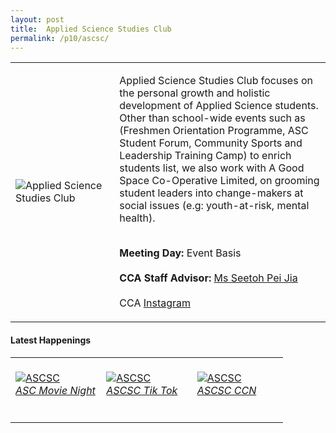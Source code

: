 ```yaml
---
layout: post
title:  Applied Science Studies Club
permalink: /p10/ascsc/
---
```


<div>
    <table>
        <tr>
            <td style="width:33%"><image src="{{site.baseurl}}/images/CCA_ascsc.jpg" style="display:block;margin-left:auto;margin-right:auto;" alt="Applied Science Studies Club"></image></td>
            <td>
                <p>
                    Applied Science Studies Club focuses on the personal growth and holistic development of Applied Science students. Other than school-wide events such as (Freshmen Orientation Programme, ASC Student Forum, Community Sports and Leadership Training Camp) to enrich students list, we also work with A Good Space Co-Operative Limited, on grooming student leaders into change-makers at social issues (e.g: youth-at-risk, mental health).<br>
                    <br>
                </p>
                <p>
                   <b>Meeting Day:</b> Event Basis<br>
                    <br>
                    <b>CCA Staff Advisor:</b> <a href="mailto:SEETOH_Pei_Jia@TP.EDU.SG">Ms Seetoh Pei Jia</a><br>
                    <br>
                    CCA <a href="https://www.instagram.com/ascstudiesclub">Instagram</a>
                </p>
            </td>
        </tr>
    </table>
</div>

#### Latest Happenings

<div>
    <table>
        <tr>
            <td style="width:33%"><br>
                <a href="https://www.instagram.com/p/CNq9_vFnIXE/">
                    <image src="{{site.baseurl}}/images/CCA-ascsc_IG6.PNG" style="display:block;margin-left:auto;margin-right:auto;" alt="ASCSC">
                    <h6 style="margin-top:0%">ASC Movie Night</h6>
                    </image>
                </a>
            </td>
            <td style="width:33%"><br>
                <a href="https://www.instagram.com/p/CNUeJLnHkt3/">
                    <image src="{{site.baseurl}}/images/CCA-ascsc_IG4.jpg" style="display:block;margin-left:auto;margin-right:auto;" alt="ASCSC">
                    <h6 style="margin-top:0%">ASCSC Tik Tok</h6>
                    </image>
                </a>
            </td>
            <td style="width:33%"><br>
                <a href="https://www.instagram.com/p/CNWcB3Jnb8j/">
                    <image src="{{site.baseurl}}/images/CCA-ascsc_IG5.jpg" style="display:block;margin-left:auto;margin-right:auto;" alt="ASCSC">
                    <h6 style="margin-top:0%">ASCSC CCN</h6>    
                    </image>
                </a>
            </td>
        </tr>
    </table>
</div>
